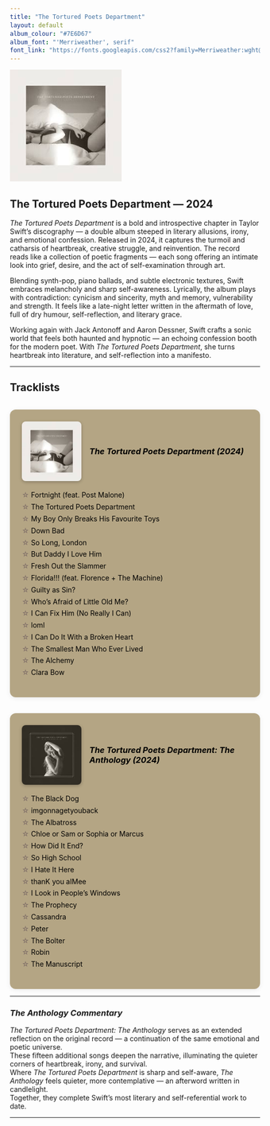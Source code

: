 ```yaml
---
title: "The Tortured Poets Department"
layout: default
album_colour: "#7E6D67"
album_font: "'Merriweather', serif"
font_link: "https://fonts.googleapis.com/css2?family=Merriweather:wght@300;400;700&display=swap"
---
```


![The Tortured Poets Department album cover](../assets/images/the_tortured_poets_department.jpg)

## The Tortured Poets Department — 2024

*The Tortured Poets Department* is a bold and introspective chapter in Taylor Swift’s discography — a double album steeped in literary allusions, irony, and emotional confession. Released in 2024, it captures the turmoil and catharsis of heartbreak, creative struggle, and reinvention. The record reads like a collection of poetic fragments — each song offering an intimate look into grief, desire, and the act of self-examination through art.

Blending synth-pop, piano ballads, and subtle electronic textures, Swift embraces melancholy and sharp self-awareness. Lyrically, the album plays with contradiction: cynicism and sincerity, myth and memory, vulnerability and strength. It feels like a late-night letter written in the aftermath of love, full of dry humour, self-reflection, and literary grace.

Working again with Jack Antonoff and Aaron Dessner, Swift crafts a sonic world that feels both haunted and hypnotic — an echoing confession booth for the modern poet. With *The Tortured Poets Department*, she turns heartbreak into literature, and self-reflection into a manifesto.

---

## Tracklists  

<div class="tracklist-container">

  <div class="tracklist">
    <div class="album-header">
      <img src="../assets/images/the_tortured_poets_department.jpg" alt="The Tortured Poets Department cover" class="mini-cover">
      <h3><em>The Tortured Poets Department (2024)</em></h3>
    </div>
    <ul>
      <li>Fortnight (feat. Post Malone)</li>
      <li>The Tortured Poets Department</li>
      <li>My Boy Only Breaks His Favourite Toys</li>
      <li>Down Bad</li>
      <li>So Long, London</li>
      <li>But Daddy I Love Him</li>
      <li>Fresh Out the Slammer</li>
      <li>Florida!!! (feat. Florence + The Machine)</li>
      <li>Guilty as Sin?</li>
      <li>Who’s Afraid of Little Old Me?</li>
      <li>I Can Fix Him (No Really I Can)</li>
      <li>loml</li>
      <li>I Can Do It With a Broken Heart</li>
      <li>The Smallest Man Who Ever Lived</li>
      <li>The Alchemy</li>
      <li>Clara Bow</li>
    </ul>
  </div>

  <div class="tracklist">
    <div class="album-header">
      <img src="../assets/images/the_tortured_poets_department_the_anthology.jpg" alt="The Tortured Poets Department: The Anthology cover" class="mini-cover">
      <h3><em>The Tortured Poets Department: The Anthology (2024)</em></h3>
    </div>
    <ul>
      <li>The Black Dog</li>
      <li>imgonnagetyouback</li>
      <li>The Albatross</li>
      <li>Chloe or Sam or Sophia or Marcus</li>
      <li>How Did It End?</li>
      <li>So High School</li>
      <li>I Hate It Here</li>
      <li>thanK you aIMee</li>
      <li>I Look in People’s Windows</li>
      <li>The Prophecy</li>
      <li>Cassandra</li>
      <li>Peter</li>
      <li>The Bolter</li>
      <li>Robin</li>
      <li>The Manuscript</li>
    </ul>
  </div>

</div>

---

### *The Anthology Commentary*

*The Tortured Poets Department: The Anthology* serves as an extended reflection on the original record — a continuation of the same emotional and poetic universe.  
These fifteen additional songs deepen the narrative, illuminating the quieter corners of heartbreak, irony, and survival.  
Where *The Tortured Poets Department* is sharp and self-aware, *The Anthology* feels quieter, more contemplative — an afterword written in candlelight.  
Together, they complete Swift’s most literary and self-referential work to date.

---

<style>
.tracklist-container {
  display: flex;
  justify-content: space-between;
  flex-wrap: wrap;
  gap: 2rem;
  margin-top: 2rem;
}

.tracklist {
  flex: 1;
  min-width: 300px;
  background-color: #b4a584;
  padding: 1.5rem;
  border-radius: 12px;
  box-shadow: 0 2px 10px rgba(0,0,0,0.08);
}

.album-header {
  display: flex;
  align-items: center;
  gap: 1rem;
  margin-bottom: 1rem;
}

.mini-cover {
  width: 120px;
  border-radius: 8px;
  box-shadow: 0 2px 6px rgba(0,0,0,0.25);
}

.tracklist h3 {
  margin: 0;
  color: #000;
  text-align: left;
}

.tracklist ul {
  list-style: none;
  padding-left: 0;
  line-height: 1.7;
  color: #000;
}

.tracklist li::before {
  content: "☆ ";
  color: #7E6D67;
}
</style>
